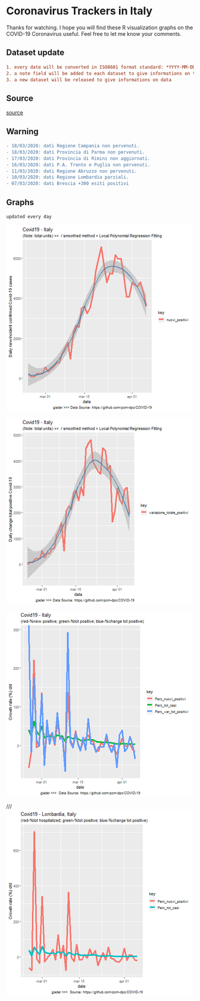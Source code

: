 # Coronavirus Trackers in Italy

Thanks for watching. 
I hope you will find these R visualization graphs on the COVID-19 Coronavirus useful. 
Feel free to let me know your comments.


## Dataset update

```diff
1. every date will be converted in ISO8601 format standard: *YYYY-MM-DDTHH:MM:SS* - *2020-03-18T19:14:29*. All dates will be in UTC.
2. a note field will be added to each dataset to give informations on the specific data
3. a new dataset will be released to give informations on data
```

## Source 
[source](https://github.com/pcm-dpc/COVID-19)<br>

## Warning
```diff
- 18/03/2020: dati Regione Campania non pervenuti.
- 18/03/2020: dati Provincia di Parma non pervenuti.
- 17/03/2020: dati Provincia di Rimini non aggiornati.
- 16/03/2020: dati P.A. Trento e Puglia non pervenuti.
- 11/03/2020: dati Regione Abruzzo non pervenuti.
- 10/03/2020: dati Regione Lombardia parziali.
- 07/03/2020: dati Brescia +300 esiti positivi
```

## Graphs 
```diff
updated every day
```
![Image Covid19_it_new_cases](https://github.com/giader/Stat_Covid19/blob/master/images/Covid19_it_newcasesSmoothed.png)

![Image Covid19_it_Var_new_cases](https://github.com/giader/Stat_Covid19/blob/master/images/Covid19_it_varnewcasesSmoothed.png)


![Image Covid19_it_Perc](https://github.com/giader/Stat_Covid19/blob/master/images/Covid19_it_Perc.png)

///![Image Covid19_it_Lombardia](https://github.com/giader/Stat_Covid19/blob/master/images/Covid19_it_Lombardia.png)


